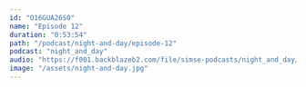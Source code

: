 ```yaml
---
id: "O16GUA26S0"
name: "Episode 12"
duration: "0:53:54"
path: "/podcast/night-and-day/episode-12"
podcast: "night_and_day"
audio: "https://f001.backblazeb2.com/file/simse-podcasts/night_and_day/night-and-day-episode-12.mp3"
image: "/assets/night-and-day.jpg"
---
```

